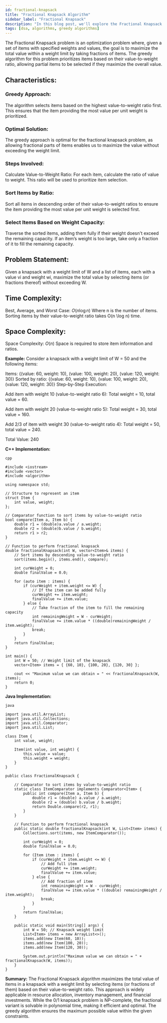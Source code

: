 ```yaml
---
id: fractional-knapsack
title: "Fractional Knapsack Algorithm"
sidebar_label: "Fractional Knapsack"
description: "In this blog post, we'll explore the Fractional Knapsack problem, a greedy algorithm-based approach to maximize the value of items within a weight limit by taking fractions of items."
tags: [dsa, algorithms, greedy algorithms]
---
```


The Fractional Knapsack problem is an optimization problem where, given a set of items with specified weights and values, the goal is to maximize the total value within a weight limit by taking fractions of items. The greedy algorithm for this problem prioritizes items based on their value-to-weight ratio, allowing partial items to be selected if they maximize the overall value.

<Ads />

## Characteristics:

### Greedy Approach:
The algorithm selects items based on the highest value-to-weight ratio first. This ensures that the item providing the most value per unit weight is prioritized.

### Optimal Solution:
The greedy approach is optimal for the fractional knapsack problem, as allowing fractional parts of items enables us to maximize the value without exceeding the weight limit.

### Steps Involved:
Calculate Value-to-Weight Ratio:
For each item, calculate the ratio of value to weight. This ratio will be used to prioritize item selection.

### Sort Items by Ratio:
Sort all items in descending order of their value-to-weight ratios to ensure the item providing the most value per unit weight is selected first.

### Select Items Based on Weight Capacity:
Traverse the sorted items, adding them fully if their weight doesn't exceed the remaining capacity. If an item’s weight is too large, take only a fraction of it to fill the remaining capacity.

## Problem Statement:
Given a knapsack with a weight limit of W and a list of items, each with a value vi and weight wi, maximize the total value by selecting items (or fractions thereof) without exceeding W.

## Time Complexity:
Best, Average, and Worst Case: $O(n \log n)$
Where n is the number of items. Sorting items by their value-to-weight ratio takes O(n \log n) time.

## Space Complexity:
Space Complexity: $O(n)$
Space is required to store item information and ratios.

**Example:**
Consider a knapsack with a weight limit of W = 50 and the following items:

Items: {(value: 60, weight: 10), (value: 100, weight: 20), (value: 120, weight: 30)}
Sorted by ratio: {(value: 60, weight: 10), (value: 100, weight: 20), (value: 120, weight: 30)}
Step-by-Step Execution:

Add item with weight 10 (value-to-weight ratio 6):
Total weight = 10, total value = 60.

Add item with weight 20 (value-to-weight ratio 5):
Total weight = 30, total value = 160.

Add 2/3 of item with weight 30 (value-to-weight ratio 4):
Total weight = 50, total value = 240.

Total Value: 240

<Ads />

**C++ Implementation:**

```
cpp

#include <iostream>
#include <vector>
#include <algorithm>

using namespace std;

// Structure to represent an item
struct Item {
    int value, weight;
};

// Comparator function to sort items by value-to-weight ratio
bool compare(Item a, Item b) {
    double r1 = (double)a.value / a.weight;
    double r2 = (double)b.value / b.weight;
    return r1 > r2;
}

// Function to perform fractional knapsack
double fractionalKnapsack(int W, vector<Item>& items) {
    // Sort items by descending value-to-weight ratio
    sort(items.begin(), items.end(), compare);

    int curWeight = 0;
    double finalValue = 0.0;

    for (auto item : items) {
        if (curWeight + item.weight <= W) {
            // If the item can be added fully
            curWeight += item.weight;
            finalValue += item.value;
        } else {
            // Take fraction of the item to fill the remaining capacity
            int remainingWeight = W - curWeight;
            finalValue += item.value * ((double)remainingWeight / item.weight);
            break;
        }
    }
    return finalValue;
}

int main() {
    int W = 50; // Weight limit of the knapsack
    vector<Item> items = { {60, 10}, {100, 20}, {120, 30} };

    cout << "Maximum value we can obtain = " << fractionalKnapsack(W, items);
    return 0;
}
```

<Ads />

**Java Implementation:**

```
java

import java.util.ArrayList;
import java.util.Collections;
import java.util.Comparator;
import java.util.List;

class Item {
    int value, weight;

    Item(int value, int weight) {
        this.value = value;
        this.weight = weight;
    }
}

public class FractionalKnapsack {

    // Comparator to sort items by value-to-weight ratio
    static class ItemComparator implements Comparator<Item> {
        public int compare(Item a, Item b) {
            double r1 = (double) a.value / a.weight;
            double r2 = (double) b.value / b.weight;
            return Double.compare(r2, r1);
        }
    }

    // Function to perform fractional knapsack
    public static double fractionalKnapsack(int W, List<Item> items) {
        Collections.sort(items, new ItemComparator());

        int curWeight = 0;
        double finalValue = 0.0;

        for (Item item : items) {
            if (curWeight + item.weight <= W) {
                // Add full item
                curWeight += item.weight;
                finalValue += item.value;
            } else {
                // Add fraction of item
                int remainingWeight = W - curWeight;
                finalValue += item.value * ((double) remainingWeight / item.weight);
                break;
            }
        }
        return finalValue;
    }

    public static void main(String[] args) {
        int W = 50; // Knapsack weight limit
        List<Item> items = new ArrayList<>();
        items.add(new Item(60, 10));
        items.add(new Item(100, 20));
        items.add(new Item(120, 30));

        System.out.println("Maximum value we can obtain = " + fractionalKnapsack(W, items));
    }
}
```

**Summary:**
The Fractional Knapsack algorithm maximizes the total value of items in a knapsack with a weight limit by selecting items (or fractions of them) based on their value-to-weight ratio. This approach is widely applicable in resource allocation, inventory management, and financial investments. While the 0/1 knapsack problem is NP-complete, the fractional variant is solvable in polynomial time, making it efficient and optimal. The greedy algorithm ensures the maximum possible value within the given constraints.
